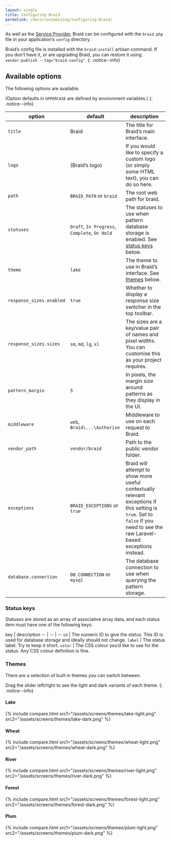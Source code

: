```yaml
---
layout: single
title: Configuring Braid
permalink: /docs/customising/configuring-braid/
---
```


As well as the [Service Provider](/docs/customising/service-provider/), Braid can be configured with the `braid.php` file in your application’s `config` directory.

Braid’s config file is installed with the `braid:install` artisan command. If you don't have it, or are upgrading Braid, you can restore it using `vendor:publish --tag="braid-config"`.
{: .notice--info}

## Available options
The following options are available.

(Option defaults in `UPPERCASE` are defined by environment variables.)
{: .notice--info}

option | default | description
-- | -- | --
`title` | Braid | The title for Braid’s main interface.
`logo` | (Braid’s logo) | If you would like to specify a custom logo (or simply some HTML text), you can do so here.
`path` | `BRAID_PATH` or `braid` | The root web path for braid.
`statuses` | `Draft`, `In Progress`, `Complete`, `On Hold` | The statuses to use when pattern database storage is enabled. See [status keys](#status-keys) below.
`theme` | `lake` | The theme to use in Braid’s interface. See [themes](#themes) below.
`response_sizes.enabled` | `true` | Whether to display a response size switcher in the top toolbar.
`response_sizes.sizes` | `sm`, `md`, `lg`, `xl` | The sizes are a key/value pair of names and pixel widths. You can customise this as your project requires.
`pattern_margin` | `5` | In pixels, the margin size around patterns as they display in the UI.
`middleware` | `web`, `Braid\...\Authorise` | Middleware to use on each request to Braid.
`vendor_path` | `vendor/braid` | Path to the public vendor folder.
`exceptions` | `BRAID_EXCEPTIONS` or `true` | Braid will attempt to show more useful contextually relevant exceptions if this setting is `true`. Set to `false` if you need to see the raw Laravel-based exceptions instead.
`database.connection` | `DB_CONNECTION` or `mysql` | The database connection to use when querying the pattern storage.

### Status keys
Statuses are stored as an array of associative array data, and each status item must have one of the following keys:

key | description
-- | -- | --
`id` | The numeric ID to give the status. This ID is used for database storage and ideally should not change.
`label` | The status label. Try to keep it short.
`color` | The CSS colour you’d like to use for the status. Any CSS colour definition is fine.

### Themes
There are a selection of built in themes you can switch between.

Drag the slider left/right to see the light and dark variants of each theme.
{: .notice--info}

#### Lake

{% include compare.html src1="/assets/screens/themes/lake-light.png" src2="/assets/screens/themes/lake-dark.png" %}

#### Wheat

{% include compare.html src1="/assets/screens/themes/wheat-light.png" src2="/assets/screens/themes/wheat-dark.png" %}

#### River

{% include compare.html src1="/assets/screens/themes/river-light.png" src2="/assets/screens/themes/river-dark.png" %}

#### Forest

{% include compare.html src1="/assets/screens/themes/forest-light.png" src2="/assets/screens/themes/forest-dark.png" %}

#### Plum

{% include compare.html src1="/assets/screens/themes/plum-light.png" src2="/assets/screens/themes/plum-dark.png" %}